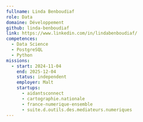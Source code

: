 ```yaml
---
fullname: Linda Benboudiaf
role: Data
domaine: Développement
github: linda-benboudiaf
link: https://www.linkedin.com/in/lindabenboudiaf/
competences:
  - Data Science
  - PostgreSQL
  - Python
missions:
  - start: 2024-11-04
    end: 2025-12-04
    status: independent
    employer: Malt
    startups:
      - aidantsconnect
      - cartographie.nationale
      - france-numerique-ensemble
      - suite.d.outils.des.mediateurs.numeriques
---
```

